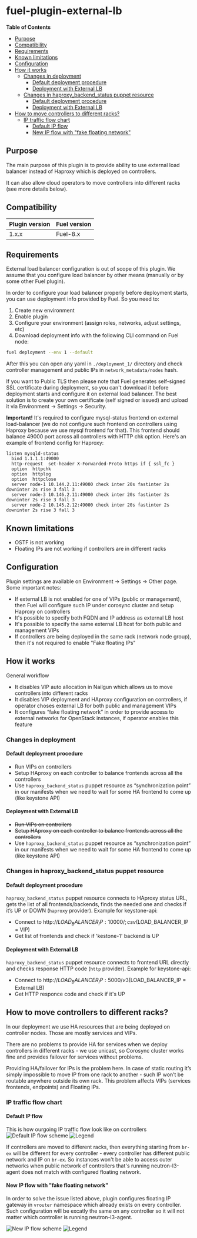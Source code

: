 fuel-plugin-external-lb
=======================

**Table of Contents**

  * [Purpose](#purpose)
  * [Compatibility](#compatibility)
  * [Requirements](#requirements)
  * [Known limitations](#known-limitations)
  * [Configuration](#configuration)
  * [How it works](#how-it-works)
    * [Changes in deployment](#changes-in-deployment)
      * [Default deployment procedure](#default-deployment-procedure)
      * [Deployment with External LB](#deployment-with-external-lb)
    * [Changes in haproxy_backend_status puppet resource](#changes-in-haproxy_backend_status-puppet-resource)
      * [Default deployment procedure](#default-deployment-procedure-1)
      * [Deployment with External LB](#deployment-with-external-lb-1)
  * [How to move controllers to different racks?](#how-to-move-controllers-to-different-racks)
    * [IP traffic flow chart](#ip-traffic-flow-chart)
      * [Default IP flow](#default-ip-flow)
      * [New IP flow with "fake floating network"](#new-ip-flow-with-fake-floating-network)


## Purpose
The main purpose of this plugin is to provide ability to use external load balancer instead of Haproxy which is deployed on controllers.

It can also allow cloud operators to move controllers into different racks (see more details below).

## Compatibility

| Plugin version | Fuel version |
| -------------- | ------------ |
| 1.x.x          | Fuel-8.x     |

## Requirements
External load balancer configuration is out of scope of this plugin. We assume that you configure load balancer by other means (manually or by some other Fuel plugin).

In order to configure your load balancer properly before deployment starts, you can use deployment info provided by Fuel. So you need to:

1. Create new environment
2. Enable plugin
3. Configure your environment (assign roles, networks, adjust settings, etc)
4. Download deployment info with the following CLI command on Fuel node:
```bash
fuel deployment --env 1 --default
```
After this you can open any yaml in `./deployment_1/` directory and check controller management and public IPs in `network_metadata/nodes` hash.

If you want to Public TLS then please note that Fuel generates self-signed SSL certificate during deployment, so you can't download it before deployment starts and configure it on external load balancer. The best solution is to create your own certificate (self signed or issued) and upload it via Environment -> Settings -> Security.

**Important!** It's required to configure mysql-status frontend on external load-balancer (we do not configure such frontend on controllers using Haproxy because we use mysql frontend for that). This frontend should balance 49000 port across all controllers with HTTP chk option. Here's an example of frontend config for Haproxy:

```
listen mysqld-status
  bind 1.1.1.1:49000
  http-request  set-header X-Forwarded-Proto https if { ssl_fc }
  option  httpchk
  option  httplog
  option  httpclose
  server node-1 10.144.2.11:49000 check inter 20s fastinter 2s downinter 2s rise 3 fall 3
  server node-3 10.146.2.11:49000 check inter 20s fastinter 2s downinter 2s rise 3 fall 3
  server node-2 10.145.2.12:49000 check inter 20s fastinter 2s downinter 2s rise 3 fall 3
```

## Known limitations
* OSTF is not working
* Floating IPs are not working if controllers are in different racks

## Configuration
Plugin settings are available on Environment -> Settings -> Other page. Some important notes:
* If external LB is not enabled for one of VIPs (public or management), then Fuel will configure such IP under corosync cluster and setup Haproxy on controllers
* It's possible to specify both FQDN and IP address as external LB host
* It's possible to specify the same external LB host for both public and management VIPs
* If controllers are being deployed in the same rack (network node group), then it's not required to enable "Fake floating IPs"

## How it works
General workflow
* It disables VIP auto allocation in Nailgun which allows us to move controllers into different racks
* It disables VIP deployment and HAproxy configuration on controllers, if operator choses external LB for both public and management VIPs
* It configures “fake floating network” in order to provide access to external networks for OpenStack instances, if operator enables this feature

### Changes in deployment
#### Default deployment procedure
* Run VIPs on controllers
* Setup HAproxy on each controller to balance frontends across all the controllers
* Use `haproxy_backend_status` puppet resource as “synchronization point” in our manifests when we need to wait for some HA frontend to come up (like keystone API)

#### Deployment with External LB
* ~~Run VIPs on controllers~~
* ~~Setup HAproxy on each controller to balance frontends across all the controllers~~
* Use `haproxy_backend_status` puppet resource as “synchronization point” in our manifests when we need to wait for some HA frontend to come up (like keystone API)

### Changes in haproxy_backend_status puppet resource

#### Default deployment procedure
`haproxy_backend_status` puppet resource connects to HAproxy status URL, gets the list of all frontends/backends, finds the needed one and checks if it’s UP or DOWN (`haproxy` provider). Example for keystone-api:

* Connect to http://$LOAD_BALANCER_IP:10000/;csv   ($LOAD_BALANCER_IP = VIP)
* Get list of frontends and check if 'kestone-1' backend is UP

#### Deployment with External LB
`haproxy_backend_status` puppet resource connects to frontend URL directly and checks response HTTP code (`http` provider). Example for keystone-api:

* Connect to http://$LOAD_BALANCER_IP:5000/v3      ($LOAD_BALANCER_IP = External LB)
* Get HTTP responce code and check if it's UP

## How to move controllers to different racks?
In our deployment we use HA resources that are being deployed on controller nodes. Those are mostly services and VIPs.

There are no problems to provide HA for services when we deploy controllers in different racks - we use unicast, so Corosync cluster works fine and provides failover for services without problems.

Providing HA/failover for IPs is the problem here. In case of static routing it’s simply impossible to move IP from one rack to another - such IP won’t be routable anywhere outside its own rack. This problem affects VIPs (services frontends, endpoints) and Floating IPs.

### IP traffic flow chart

#### Default IP flow
This is how ourgoing IP traffic flow look like on controllers
![Default IP flow scheme](doc/default-traffic.png)
![Legend](doc/legend.png)

If controllers are moved to different racks, then everything starting from `br-ex` will be different for every controller - every controller has different public network and IP on `br-ex`. So instances won't be able to access outer networks when public network of controllers that's running neutron-l3-agent does not match with configured floating network.

#### New IP flow with "fake floating network"
In order to solve the issue listed above, plugin configures floating IP gateway in `vrouter` namespace which already exists on every controller. Such configuration will be excatly the same on any controller so it will not matter which controller is running neutron-l3-agent.

![New IP flow scheme](doc/new-traffic.png)
![Legend](doc/legend.png)
